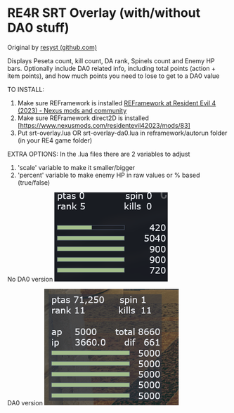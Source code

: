 # RE4R SRT Overlay (with/without DA0 stuff)

Original by  [resyst (github.com)](https://github.com/resyst)

Displays Peseta count, kill count, DA rank, Spinels count and Enemy HP bars. Optionally include DA0 related info, including total points (action + item points), and how much points you need to lose to get to a DA0 value

TO INSTALL: 
1. Make sure REFramework is installed [REFramework at Resident Evil 4 (2023) - Nexus mods and community](https://www.nexusmods.com/residentevil42023/mods/12)
2. Make sure REFramework direct2D is installed [https://www.nexusmods.com/residentevil42023/mods/83]
3. Put srt-overlay.lua OR srt-overlay-da0.lua in reframework/autorun folder (in your RE4 game folder)

EXTRA OPTIONS:
In the .lua files there are 2 variables to adjust 
1. 'scale' variable to make it smaller/bigger
2. 'percent' variable to make enemy HP in raw values or % based (true/false)

No DA0 version
![1689294082493](image/README/previewNoDA0.png)

DA0 version
![1689294082493](image/README/preview.png)
